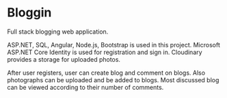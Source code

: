 # Bloggin
Full stack blogging web application.

ASP.NET, SQL, Angular, Node.js, Bootstrap is used in this project. 
Microsoft ASP.NET Core Identity is used for registration and sign in.
Cloudinary provides a storage for uploaded photos.

After user registers, user can create blog and comment on blogs. Also photographs can be uploaded and be added to blogs. 
Most discussed blog can be viewed according to their number of comments.
